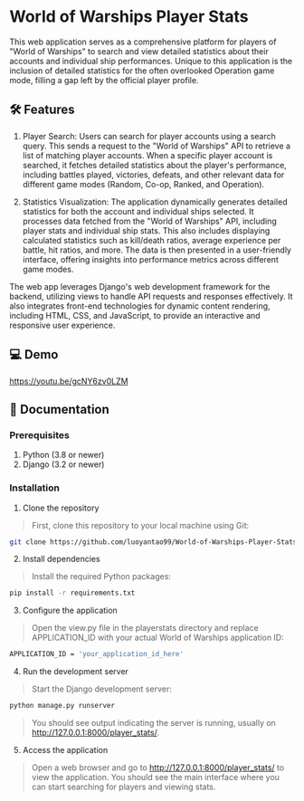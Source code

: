 #  World of Warships Player Stats
This web application serves as a comprehensive platform for players of "World of Warships" to search and view detailed statistics about their accounts and individual ship performances. Unique to this application is the inclusion of detailed statistics for the often overlooked Operation game mode, filling a gap left by the official player profile.  

## 🛠️ Features
1. Player Search: Users can search for player accounts using a search query. This sends a request to the "World of Warships" API to retrieve a list of matching player accounts. When a specific player account is searched, it fetches detailed statistics about the player's performance, including battles played, victories, defeats, and other relevant data for different game modes (Random, Co-op, Ranked, and Operation). 

2. Statistics Visualization: The application dynamically generates detailed statistics for both the account and individual ships selected. It processes data fetched from the "World of Warships" API, including player stats and individual ship stats. This also includes displaying calculated statistics such as kill/death ratios, average experience per battle, hit ratios, and more. The data is then presented in a user-friendly interface, offering insights into performance metrics across different game modes. 

The web app leverages Django's web development framework for the backend, utilizing views to handle API requests and responses effectively. It also integrates front-end technologies for dynamic content rendering, including HTML, CSS, and JavaScript, to provide an interactive and responsive user experience. 

## 💻 Demo
https://youtu.be/gcNY6zv0LZM


## 📄 Documentation
### Prerequisites
1. Python (3.8 or newer)
2. Django (3.2 or newer)

### Installation
1. Clone the repository<br>
> First, clone this repository to your local machine using Git:
``` bash
git clone https://github.com/luoyantao99/World-of-Warships-Player-Stats.git
```

2. Install dependencies<br>
> Install the required Python packages:
``` bash
pip install -r requirements.txt
```

3. Configure the application<br>
> Open the view.py file in the playerstats directory and replace APPLICATION_ID with your actual World of Warships application ID:
``` bash
APPLICATION_ID = 'your_application_id_here'
```

4. Run the development server<br>
> Start the Django development server:
``` bash
python manage.py runserver
```
> You should see output indicating the server is running, usually on http://127.0.0.1:8000/player_stats/.

5. Access the application<br>
> Open a web browser and go to http://127.0.0.1:8000/player_stats/ to view the application. You should see the main interface where you can start searching for players and viewing stats.
